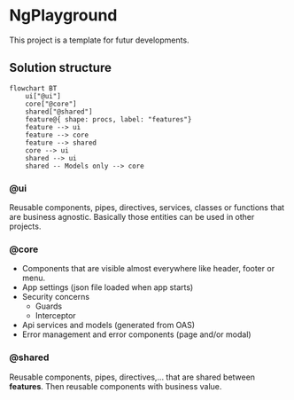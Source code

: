# NgPlayground

This project is a template for futur developments.

## Solution structure

```mermaid
flowchart BT
    ui["@ui"]
    core["@core"]
    shared["@shared"]
    feature@{ shape: procs, label: "features"}
    feature --> ui
    feature --> core
    feature --> shared
    core --> ui
    shared --> ui
    shared -- Models only --> core
```

### @ui
Reusable components, pipes, directives, services, classes or functions that are business agnostic. Basically those entities can be used in other projects.

### @core
- Components that are visible almost everywhere like header, footer or menu.
- App settings (json file loaded when app starts)
- Security concerns
  - Guards
  - Interceptor
- Api services and models (generated from OAS)
- Error management and error components (page and/or modal)

### @shared
Reusable components, pipes, directives,... that are shared between **features**. Then reusable components with business value.
